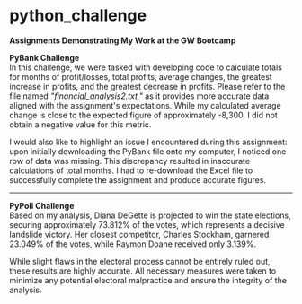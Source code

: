 # python_challenge

**Assignments Demonstrating My Work at the GW Bootcamp**

**PyBank Challenge**  
In this challenge, we were tasked with developing code to calculate totals for months of profit/losses, total profits, average changes, the greatest increase in profits, and the greatest decrease in profits. Please refer to the file named *"financial_analysis2.txt,"* as it provides more accurate data aligned with the assignment's expectations. While my calculated average change is close to the expected figure of approximately -8,300, I did not obtain a negative value for this metric.  

I would also like to highlight an issue I encountered during this assignment: upon initially downloading the PyBank file onto my computer, I noticed one row of data was missing. This discrepancy resulted in inaccurate calculations of total months. I had to re-download the Excel file to successfully complete the assignment and produce accurate figures.  

---

**PyPoll Challenge**  
Based on my analysis, Diana DeGette is projected to win the state elections, securing approximately 73.812% of the votes, which represents a decisive landslide victory. Her closest competitor, Charles Stockham, garnered 23.049% of the votes, while Raymon Doane received only 3.139%.  

While slight flaws in the electoral process cannot be entirely ruled out, these results are highly accurate. All necessary measures were taken to minimize any potential electoral malpractice and ensure the integrity of the analysis.  
